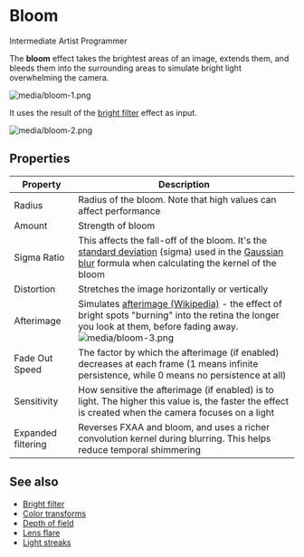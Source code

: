 # Bloom

<span class="label label-doc-level">Intermediate</span>
<span class="label label-doc-audience">Artist</span>
<span class="label label-doc-audience">Programmer</span>

The **bloom** effect takes the brightest areas of an image, extends them, and bleeds them into the surrounding areas to simulate bright light overwhelming the camera.

![media/bloom-1.png](media/bloom-1.png) 

It uses the result of the [bright filter](bright-filter.md) effect as input.

![media/bloom-2.png](media/bloom-2.png) 

## Properties

| Property       | Description 
| -------------- | ---- 
| Radius         | Radius of the bloom. Note that high values can affect performance
| Amount         | Strength of bloom 
| Sigma Ratio    | This affects the fall-off of the bloom. It's the [standard deviation](http://en.wikipedia.org/wiki/Standard_deviation) (sigma) used in the [Gaussian blur](http://en.wikipedia.org/wiki/Gaussian_blur) formula when calculating the kernel of the bloom
| Distortion     | Stretches the image horizontally or vertically
| Afterimage     | Simulates [afterimage (Wikipedia)](http://en.wikipedia.org/wiki/Afterimage) - the effect of bright spots "burning" into the  retina the longer you look at them, before fading away.  <br>![media/bloom-3.png](media/bloom-3.png)                          
| Fade Out Speed | The factor by which the afterimage (if enabled) decreases at each frame (1 means infinite persistence, while 0 means no persistence at all)
| Sensitivity    | How sensitive the afterimage (if enabled) is to light. The higher this value is, the faster the effect is created when the camera focuses on a light
| Expanded filtering | Reverses FXAA and bloom, and uses a richer convolution kernel during blurring. This helps reduce temporal shimmering

## See also

* [Bright filter](bright-filter.md)
* [Color transforms](color-transforms/index.md)
* [Depth of field](depth-of-field.md)
* [Lens flare](lens-flare.md)
* [Light streaks](light-streaks.md)